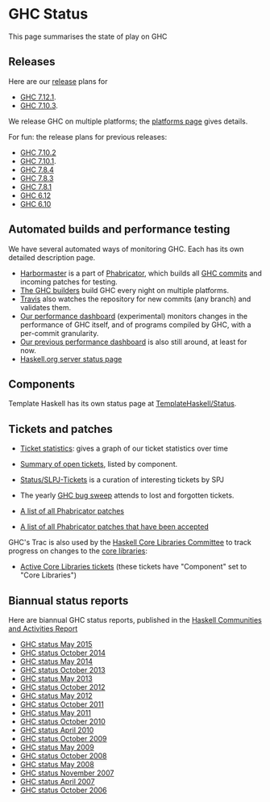 # GHC Status



This page summarises the state of play on GHC


## Releases



Here are our [release](working-conventions/releases) plans for


- [GHC 7.12.1](status/gh-c-7.12.1).
- [GHC 7.10.3](status/gh-c-7.10.3).


We release GHC on multiple platforms; the [platforms page](platforms) gives details.



For fun: the release plans for previous releases:


- [GHC 7.10.2](status/gh-c-7.10.2)
- [GHC 7.10.1](status/gh-c-7.10.1).
- [GHC 7.8.4](status/gh-c-7.8.4)
- [GHC 7.8.3](status/gh-c-7.8.3)
- [GHC 7.8.1](status/gh-c-7.8)
- [GHC 6.12](status/gh-c-6.12)
- [GHC 6.10](status/gh-c-6.10)

## Automated builds and performance testing



We have several automated ways of monitoring GHC.  Each has its own detailed description page.


- [Harbormaster](phabricator/harbormaster) is a part of [Phabricator](phabricator), which builds all [
  GHC commits](https://phabricator.haskell.org/diffusion/GHC/history/) and incoming patches for testing.
- [The GHC builders](builder-summary) build GHC every night on multiple platforms.
- [Travis](travis) also watches the repository for new commits (any branch) and validates them. [](https://travis-ci.org/ghc/ghc/builds)
- [
  Our performance dashboard](http://perf.haskell.org/ghc) (experimental) monitors changes in the performance of GHC itself, and of programs compiled by GHC, with a per-commit granularity.
- [
  Our previous performance dashboard](http://ghcspeed-nomeata.rhcloud.com) is also still around, at least for now.
- [ Haskell.org server status page](http://status.haskell.org/)

## Components



Template Haskell has its own status page at [TemplateHaskell/Status](template-haskell/status).


## Tickets and patches


- [
  Ticket statistics](https://ghc.haskell.org/trac/ghc/ticketstats): gives a graph of our ticket statistics over time 
- 
  [Summary of open tickets](/trac/ghc/wiki/Status/Tickets), listed by component.
- [Status/SLPJ-Tickets](status/slp-j--tickets) is a curation of interesting tickets by SPJ
- The yearly [GHC bug sweep](bug-sweep) attends to lost and forgotten tickets.

- [
  A list of all Phabricator patches](https://phabricator.haskell.org/differential/query/dUJ4ndtfSChZ/)
- [
  A list of all Phabricator patches that have been accepted](https://phabricator.haskell.org/differential/query/5LIb9B9n_08b/)


GHC's Trac is also used by the [
Haskell Core Libraries Committee](http://www.haskell.org/haskellwiki/Core_Libraries_Committee) to track progress on changes to the [
core libraries](http://www.haskell.org/haskellwiki/Library_submissions#The_Core_Libraries):


- [
  Active Core Libraries tickets](https://ghc.haskell.org/trac/ghc/query?status=infoneeded&status=merge&status=new&status=patch&status=upstream&component=Core+Libraries&col=id&col=summary&col=component&col=status&col=type&col=priority&col=milestone&order=priority) (these tickets have "Component" set to "Core Libraries")

## Biannual status reports



Here are biannual GHC status reports, published in the [
Haskell Communities and Activities Report](http://haskell.org/communities/)


- [GHC status May 2015](status/may15)
- [GHC status October 2014](status/oct14)
- [GHC status May 2014](status/may14)
- [GHC status October 2013](status/oct13)
- [GHC status May 2013](status/may13)
- [GHC status October 2012](status/oct12)
- [GHC status May 2012](status/may12)
- [GHC status October 2011](status/oct11)
- [GHC status May 2011](status/may11)
- [GHC status October 2010](status/oct10)
- [GHC status April 2010](status/apr10)
- [GHC status October 2009](status/oct09)
- [GHC status May 2009](status/may09)
- [GHC status October 2008](status/october08)
- [GHC status May 2008](status/may08)
- [GHC status November 2007](status/nov07)
- [GHC status April 2007](status/april07)
- [GHC status October 2006](status/october06)
